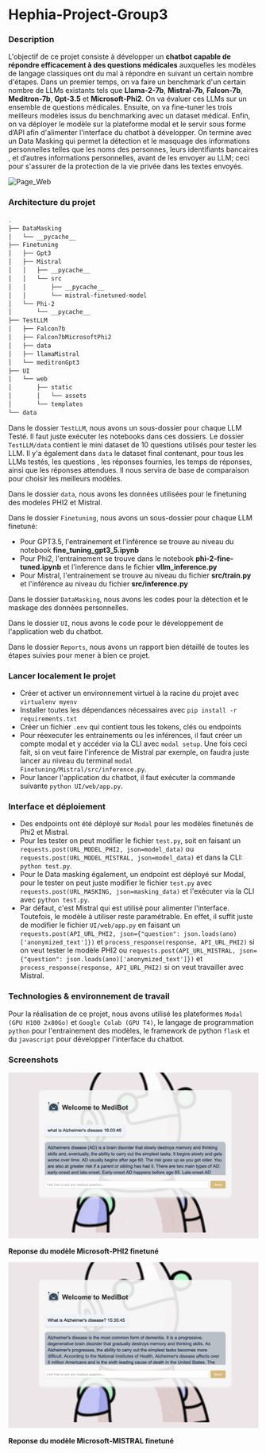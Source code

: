 
# Hephia-Project-Group3
### Description


L'objectif de ce projet consiste à développer un **chatbot capable de répondre efficacement à des questions médicales** auxquelles les modèles de langage classiques ont du mal à répondre en suivant un certain nombre d'étapes. Dans un premier temps, on va faire un benchmark d'un certain nombre de LLMs existants tels que  **Llama-2-7b**, **Mistral-7b**, **Falcon-7b**, **Meditron-7b**, **Gpt-3.5** et **Microsoft-Phi2**. On va évaluer ces LLMs sur un ensemble de questions médicales. Ensuite, on va fine-tuner les trois meilleurs modèles issus du benchmarking avec un dataset médical. Enfin, on va déployer le modèle sur la plateforme modal et le servir sous forme d’API afin d'alimenter l'interface du chatbot à développer. On termine avec un Data Masking qui permet la détection et le masquage des informations personnelles telles que les noms des personnes, leurs identifiants bancaires , et d’autres informations personnelles, avant de les envoyer au LLM; ceci pour s'assurer de la protection de la vie privée dans les textes envoyés.

![Page_Web](/screenshots/demo.gif?raw=true)

### Architecture du projet
```bash
.
├── DataMasking
│   └── __pycache__
├── Finetuning
│   ├── Gpt3
│   ├── Mistral
│   │   ├── __pycache__
│   │   └── src
│   │       ├── __pycache__
│   │       └── mistral-finetuned-model
│   └── Phi-2
│       └── __pycache__
├── TestLLM
│   ├── Falcon7b
│   ├── Falcon7bMicrosoftPhi2
│   ├── data
│   ├── llamaMistral
│   └── meditronGpt3
├── UI
│   └── web
│       ├── static
│       │   └── assets
│       └── templates
└── data
```

Dans le dossier `TestLLM`, nous avons un sous-dossier pour chaque LLM Testé. Il faut juste exécuter les notebooks dans ces dossiers. Le dossier `TestLLM/data` contient le mini dataset de 10 questions utilisés pour tester les LLM. Il y'a également dans `data` le dataset final contenant, pour tous les LLMs testés, les questions , les réponses fournies, les temps de réponses, ainsi que les réponses attendues. Il nous servira de base de comparaison pour choisir les meilleurs modèles.

Dans le dossier `data`, nous avons les données utilisées pour le finetuning des modeles PHI2 et Mistral.

Dans le dossier `Finetuning`, nous avons un sous-dossier pour chaque LLM finetuné:

- Pour GPT3.5, l'entrainement et l'inférence se trouve au niveau du notebook **fine_tuning_gpt3_5.ipynb**
- Pour Phi2, l'entrainement se trouve dans le notebook **phi-2-fine-tuned.ipynb** et l'inference dans le fichier **vllm_inference.py**
- Pour Mistral, l'entrainement se trouve au niveau du fichier **src/train.py** et l'inférence au niveau du fichier **src/inference.py**

Dans le dossier `DataMasking`, nous avons les codes pour la détection et le maskage des données personnelles.

Dans le dossier `UI`, nous avons le code pour le développement de l'application web du chatbot.

Dans le dossier `Reports`, nous avons un rapport bien détaillé de toutes les étapes suivies pour mener à bien ce projet.

### Lancer localement le projet

- Créer et activer un environnement virtuel à la racine du projet avec `virtualenv myenv`
- Installer toutes les dépendances nécessaires avec `pip install -r requirements.txt`
- Créer un fichier `.env` qui contient tous les tokens, clés ou endpoints
- Pour réexecuter les entrainements ou les inférences, il faut créer un compte modal et y accéder via la CLI avec `modal setup`. Une fois ceci fait, si on veut faire l'inference de Mistral par exemple, on faudra juste lancer au niveau du terminal `modal Finetuning/Mistral/src/inference.py`.
- Pour lancer l'application du chatbot, il faut exécuter la commande suivante `python UI/web/app.py`.


### Interface et déploiement
- Des endpoints ont été déployé sur `Modal` pour les modèles finetunés de Phi2 et Mistral. 
- Pour les tester on peut modifier le fichier `test.py`, soit en faisant un `requests.post(URL_MODEL_PHI2, json=model_data)` ou `requests.post(URL_MODEL_MISTRAL, json=model_data)` et dans la CLI: `python test.py`.
- Pour le Data masking également, un endpoint est déployé sur Modal, pour le tester on peut juste modifier le fichier `test.py` avec `requests.post(URL_MASKING, json=masking_data)` et l'exécuter via la CLI avec `python test.py`.
- Par défaut, c'est Mistral qui est utilisé pour alimenter l'interface. Toutefois, le modèle à utiliser reste paramétrable. En effet, il suffit juste de modifier le fichier `UI/web/app.py` en faisant un `requests.post(API_URL_PHI2, json={"question": json.loads(ano)['anonymized_text']})` et `process_response(response, API_URL_PHI2)` si on veut tester le modèle PHI2 ou `requests.post(API_URL_MISTRAL, json={"question": json.loads(ano)['anonymized_text']})` et `process_response(response, API_URL_PHI2)` si on veut travailler avec Mistral.

### Technologies & environnement de travail

Pour la réalisation de ce projet, nous avons utilisé les plateformes `Modal (GPU H100 2x80Go)` et `Google Colab (GPU T4)`, le langage de programmation `python` pour l'entrainement des modèles, le framework de python `flask` et du `javascript` pour développer l'interface du chatbot.


### Screenshots
![Page_Web](/screenshots/mistral.png?raw=true)

**Reponse du modèle Microsoft-PHI2 finetuné**

![Page_Web](/screenshots/phi2.png?raw=true)

**Reponse du modèle Microsoft-MISTRAL finetuné**
